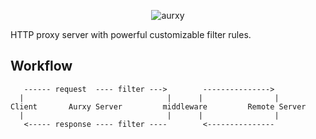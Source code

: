 <p align="center"><img src="https://raw.githubusercontent.com/panlatent/aurxy/master/docs/images/logo.png" 
alt="aurxy" /></p>

HTTP proxy server with powerful customizable filter rules.

Workflow
--------

```
   ------ request  ---- filter --->        ---------------> 
  |                                |      |                |
Client       Aurxy Server         middleware         Remote Server  
  |                                |      |                |
   <----- response ---- filter ----        <---------------
 ```